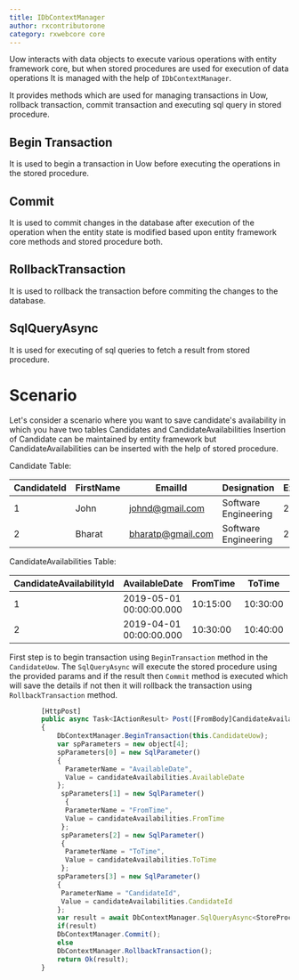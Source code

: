 ```yaml
---
title: IDbContextManager
author: rxcontributorone
category: rxwebcore core
---
```


Uow interacts with data objects to execute various operations with entity framework core, but when stored procedures are used for execution of data operations It is managed with the help of `IDbContextManager`. 

It provides methods which are used for managing transactions in Uow, rollback transaction, commit transaction and executing sql query in stored procedure. 

## Begin Transaction
It is used to begin a transaction in Uow before executing the operations in the stored procedure.

## Commit
It is used to commit changes in the database after execution of the operation when the entity state is modified based upon entity framework core methods and stored procedure both.

## RollbackTransaction
It is used to rollback the transaction before commiting the changes to the database.

## SqlQueryAsync
It is used for executing of sql queries to fetch a result from stored procedure.

# Scenario
Let's consider a scenario where you want to save candidate's availability in which you have two tables Candidates and CandidateAvailabilities
Insertion of Candidate can be maintained by entity framework but CandidateAvailabilities can be inserted with the help of stored procedure.

Candidate Table:

| CandidateId | FirstName | EmailId | Designation | Experience |  
| ----------- | ----------- | ----------- | ----- | ------- | 
| 1 | John  | johnd@gmail.com | Software Engineering | 2 |
| 2 | Bharat | bharatp@gmail.com | Software Engineering | 2 |

CandidateAvailabilities Table:

| CandidateAvailabilityId | AvailableDate | FromTime | ToTime | CandidateId |
| ----------- | ----------- | ----------- | -------- | ------ | 
| 1 | 2019-05-01 00:00:00.000  | 10:15:00 | 10:30:00 | 1 |
| 2 | 2019-04-01 00:00:00.000 | 10:30:00 | 10:40:00 | 2 |    

First step is to begin transaction using `BeginTransaction` method in the `CandidateUow`. The `SqlQueryAsync` will execute the stored procedure using the provided params and if the result then `Commit` method is executed which will save the details if not then it will rollback the transaction using  `RollbackTransaction` method.

```js
        [HttpPost]
        public async Task<IActionResult> Post([FromBody]CandidateAvailabilities candidateAvailabilities)
        {
            DbContextManager.BeginTransaction(this.CandidateUow);
            var spParameters = new object[4];
            spParameters[0] = new SqlParameter()
            {
              ParameterName = "AvailableDate",
              Value = candidateAvailabilities.AvailableDate
            };
             spParameters[1] = new SqlParameter()
              {
              ParameterName = "FromTime",
              Value = candidateAvailabilities.FromTime
             };
             spParameters[2] = new SqlParameter()
             {
              ParameterName = "ToTime",
              Value = candidateAvailabilities.ToTime
             };
            spParameters[3] = new SqlParameter()
            {
             ParameterName = "CandidateId",
             Value = candidateAvailabilities.CandidateId
            };
            var result = await DbContextManager.SqlQueryAsync<StoreProcResult>("EXEC [dbo].spInsertcandidateAvailabilities @AvailableDate,  @FromTime, @ToTime, @CandidateId", spParameters);
            if(result)
            DbContextManager.Commit();
            else
            DbContextManager.RollbackTransaction();
            return Ok(result);
        }

```



